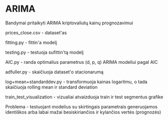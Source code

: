 # ARIMA
Bandymai pritaikyti ARIMA kriptovaliutų kainų prognozavimui

prices_close.csv - dataset'as

fitting.py - fittin'a modelį

testing.py - testuoja sufittin'tą modelį

AIC.py - randa optimalius parametrus (d, p, q) ARIMA modeliui pagal AIC

adfuller.py - skaičiuoja dataset'o stacionarumą

log+mean+standarddev.py - transformuoja kainas logaritmu, o tada skaičiuoja rolling mean ir standard deviation

train_test_visualization - vizualiai atvaizduoja train ir test segmentus grafike


Problema - testuojant modelius su skirtingais parametrais generuojamos identiškos arba labai mažai besiskiriančios ir kylančios vertės (prognozės)

